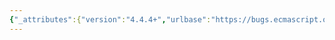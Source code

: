 ```yaml
---
{"_attributes":{"version":"4.4.4+","urlbase":"https://bugs.ecmascript.org/","maintainer":"dherman@mozilla.com"},"bug":{"bug_id":4179,"creation_ts":"2015-03-18 08:58:00 -0700","short_desc":"19.2.1.1.1 CreateDynamicFunction: Unnecessary ReturnIfAbrupt calls","delta_ts":"2015-04-03 12:35:32 -0700","product":"Draft for 6th Edition","component":"technical issue","version":"Rev 36: March 17, 2015 Release Candidate 3","rep_platform":"All","op_sys":"All","bug_status":"RESOLVED","resolution":"FIXED","priority":"Normal","bug_severity":"normal","everconfirmed":true,"reporter":{"uid":"andrebargull","name":"André Bargull"},"assigned_to":{"uid":"allen","name":"Allen Wirfs-Brock"},"long_desc":[{"commentid":13865,"comment_count":0,"who":{"uid":"andrebargull","name":"André Bargull"},"bug_when":"2015-03-18 08:58:00 -0700","thetext":"19.2.1.1.1 RuntimeSemantics: CreateDynamicFunction(constructor, newTarget, kind, args)\n\nSteps 23 and 27.b are not needed (bug 4055 comment 3, bug 3703)"},{"commentid":13890,"comment_count":1,"who":{"uid":"allen","name":"Allen Wirfs-Brock"},"bug_when":"2015-03-18 10:06:55 -0700","thetext":"fixed in rev37 editor's draft"},{"commentid":14056,"comment_count":2,"who":{"uid":"allen","name":"Allen Wirfs-Brock"},"bug_when":"2015-04-03 12:35:32 -0700","thetext":"In Rev37"}]}}
---
```

